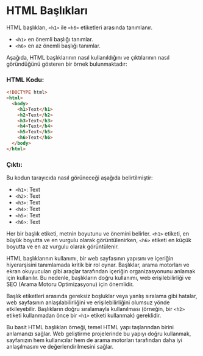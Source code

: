 # HTML Başlıkları

HTML başlıkları, `<h1>` ile `<h6>` etiketleri arasında tanımlanır.

- `<h1>` en önemli başlığı tanımlar.
- `<h6>` en az önemli başlığı tanımlar.

Aşağıda, HTML başlıklarının nasıl kullanıldığını ve çıktılarının nasıl göründüğünü gösteren bir örnek bulunmaktadır:

### HTML Kodu:

```html
<!DOCTYPE html>
<html>
  <body>
    <h1>Text</h1>
    <h2>Text</h2>
    <h3>Text</h3>
    <h4>Text</h4>
    <h5>Text</h5>
    <h6>Text</h6>
  </body>
</html>
```

### Çıktı:

Bu kodun tarayıcıda nasıl görüneceği aşağıda belirtilmiştir:

- `<h1>`: Text
- `<h2>`: Text
- `<h3>`: Text
- `<h4>`: Text
- `<h5>`: Text
- `<h6>`: Text

Her bir başlık etiketi, metnin boyutunu ve önemini belirler. `<h1>` etiketi, en büyük boyutta ve en vurgulu olarak görüntülenirken, `<h6>` etiketi en küçük boyutta ve en az vurgulu olarak görüntülenir.

HTML başlıklarının kullanımı, bir web sayfasının yapısını ve içeriğin hiyerarşisini tanımlamada kritik bir rol oynar. Başlıklar, arama motorları ve ekran okuyucuları gibi araçlar tarafından içeriğin organizasyonunu anlamak için kullanılır. Bu nedenle, başlıkların doğru kullanımı, web erişilebilirliği ve SEO (Arama Motoru Optimizasyonu) için önemlidir.

Başlık etiketleri arasında gereksiz boşluklar veya yanlış sıralama gibi hatalar, web sayfasının anlaşılabilirliğini ve erişilebilirliğini olumsuz yönde etkileyebilir. Başlıkların doğru sıralamayla kullanılması (örneğin, bir `<h2>` etiketi kullanmadan önce bir `<h1>` etiketi kullanmak) gereklidir.

Bu basit HTML başlıkları örneği, temel HTML yapı taşlarından birini anlamanızı sağlar. Web geliştirme projelerinde bu yapıyı doğru kullanmak, sayfanızın hem kullanıcılar hem de arama motorları tarafından daha iyi anlaşılmasını ve değerlendirilmesini sağlar.
